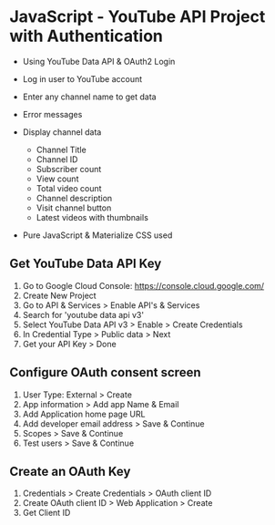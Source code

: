 # JavaScript - YouTube API Project with Authentication

- Using YouTube Data API & OAuth2 Login 
- Log in user to YouTube account
- Enter any channel name to get data     
- Error messages
- Display channel data
    - Channel Title
    - Channel ID
    - Subscriber count
    - View count
    - Total video count
    - Channel description
    - Visit channel button
    - Latest videos with thumbnails

- Pure JavaScript & Materialize CSS used



## Get YouTube Data API Key

1. Go to Google Cloud Console: https://console.cloud.google.com/
2. Create New Project 
3. Go to API & Services > Enable API's & Services
4. Search for 'youtube data api v3' 
5. Select YouTube Data API v3  > Enable > Create Credentials
6. In  Credential Type > Public data > Next 
7. Get your API Key > Done


## Configure OAuth consent screen

1. User Type: External > Create
2. App information > Add app Name & Email
3. Add Application home page URL
4. Add developer email address > Save & Continue
5. Scopes > Save & Continue
6. Test users > Save & Continue


## Create an OAuth Key

1. Credentials > Create Credentials > OAuth client ID
2. Create OAuth client ID > Web Application > Create
3. Get Client ID




